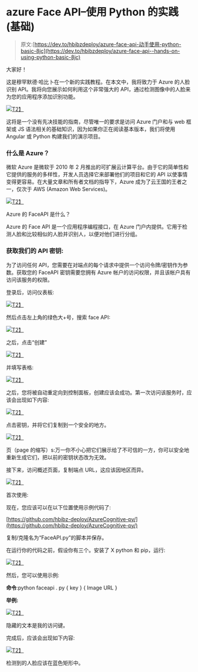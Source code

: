# azure Face API–使用 Python 的实践(基础)

> 原文:[https://dev.to/hbibzdeploy/azure-face-api-动手使用-python-basic-8jc](https://dev.to/hbibzdeploy/azure-face-api--hands-on-using-python-basic-8jc)

大家好！

这是穆罕默德·哈比卜在一个新的实践教程。在本文中，我将致力于 Azure 的人脸识别 API。我将向您展示如何利用这个非常强大的 API，通过检测图像中的人脸来为您的应用程序添加识别功能。

[![](../Images/81e9309d0bb89a2cecb11f93c99cb35f.png)T2】](https://res.cloudinary.com/practicaldev/image/fetch/s--FXoaI-ms--/c_limit%2Cf_auto%2Cfl_progressive%2Cq_auto%2Cw_880/https://notebooks.azure.com/Content/landing-page/pythonintro.png)

这将是一个没有先决技能的指南，尽管唯一的要求是访问 Azure 门户和与 web 框架或 JS 语法相关的基础知识，因为如果你正在阅读基本版本，我们将使用 Angular 或 Python 构建我们的演示项目。

### [](#what-is-azure%C2%A0)什么是 Azure？

微软 Azure 是微软于 2010 年 2 月推出的可扩展云计算平台。由于它的简单性和它提供的服务的多样性，开发人员选择它来部署他们的项目和它的 API 以使事情变得更容易。在大量文章和所有者文档的指导下，Azure 成为了云王国的王者之一，仅次于 AWS (Amazon Web Services)。

[![](../Images/5f6b8588cb74befd22e6edc9ff37a332.png)T2】](https://res.cloudinary.com/practicaldev/image/fetch/s--OCsgq7wH--/c_limit%2Cf_auto%2Cfl_progressive%2Cq_auto%2Cw_880/https://s3curi7y.tn/papers/image2.jpeg)

Azure 的 FaceAPI 是什么？

Azure 的 Face API 是一个应用程序编程接口，在 Azure 门户内提供。它用于检测人脸和比较相似的人脸并识别人，以便对他们进行分组。

### [](#getting-our-api-keys%C2%A0)获取我们的 API 密钥:

为了访问任何 API，您需要在对端点的每个请求中提供一个访问令牌/密钥作为参数。获取您的 FaceAPI 密钥需要您拥有 Azure 帐户的访问权限，并且该帐户具有访问该服务的权限。

登录后，访问仪表板:

[![](../Images/daa3a48f983d528e977ed53224dc92ec.png)T2】](https://res.cloudinary.com/practicaldev/image/fetch/s--rj1HY_8H--/c_limit%2Cf_auto%2Cfl_progressive%2Cq_auto%2Cw_880/https://s3curi7y.tn/papers/image3.png)

然后点击左上角的绿色大+号，搜索 face API:

[![](../Images/b77ee15b0b31fb1136c4f2c2713a08e6.png)T2】](https://res.cloudinary.com/practicaldev/image/fetch/s--Bf0AhIwK--/c_limit%2Cf_auto%2Cfl_progressive%2Cq_auto%2Cw_880/https://s3curi7y.tn/papers/image4.png)

之后，点击“创建”

[![](../Images/6043f5e574135f8b81ae7bc851aaf7ee.png)T2】](https://res.cloudinary.com/practicaldev/image/fetch/s--19taCu3s--/c_limit%2Cf_auto%2Cfl_progressive%2Cq_auto%2Cw_880/https://s3curi7y.tn/papers/image5.png)

并填写表格:

[![](../Images/31ac209f9575a895e300e7a814d32adc.png)T2】](https://res.cloudinary.com/practicaldev/image/fetch/s--rXZXwFMw--/c_limit%2Cf_auto%2Cfl_progressive%2Cq_auto%2Cw_880/https://s3curi7y.tn/papers/image6.png)

之后，您将被自动重定向到控制面板，创建应该会成功。第一次访问该服务时，应该会出现如下内容:

[![](../Images/99d51bc4a97162db58ceaaa7fa39fac2.png)T2】](https://res.cloudinary.com/practicaldev/image/fetch/s--PNzyqabX--/c_limit%2Cf_auto%2Cfl_progressive%2Cq_auto%2Cw_880/https://s3curi7y.tn/papers/image7.png)

点击密钥，并将它们复制到一个安全的地方。

[![](../Images/571138ebfd3310bfc34e17d1a1367621.png)T2】](https://res.cloudinary.com/practicaldev/image/fetch/s--OGvGmiI0--/c_limit%2Cf_auto%2Cfl_progressive%2Cq_auto%2Cw_880/https://s3curi7y.tn/papers/image8.png)

页（page 的缩写）s:万一你不小心把它们展示给了不可信的一方，你可以安全地重新生成它们，把以前的密钥状态改为无效。

接下来，访问概述页面，复制端点 URL，这应该因地区而异。

[![](../Images/08bab1869378418f8faff5c12449112e.png)T2】](https://res.cloudinary.com/practicaldev/image/fetch/s--FqAEGd6P--/c_limit%2Cf_auto%2Cfl_progressive%2Cq_auto%2Cw_880/https://s3curi7y.tn/papers/image9.png)

首次使用:

现在，您应该可以在以下位置使用示例代码了:

[https://github.com/hbibz-deploy/AzureCognitive-py/](https://github.com/hbibz-deploy/AzureCognitive-py/)

复制/克隆名为“FaceAPI.py”的脚本并保存。

在运行你的代码之前，假设你有三个。安装了 X python 和 pip，运行:

[![](../Images/c51c7629970f1b43a583dc1a1db7449f.png)T2】](https://res.cloudinary.com/practicaldev/image/fetch/s--rd2vRMG4--/c_limit%2Cf_auto%2Cfl_progressive%2Cq_auto%2Cw_880/https://s3curi7y.tn/papers/image10.png)

然后，您可以使用示例:

**命令**:python faceapi . py { key } { Image URL }

**举例:**

[![](../Images/2a74f86e890c39bf3e8fc693a752f1f0.png)T2】](https://res.cloudinary.com/practicaldev/image/fetch/s--4mhIjhhn--/c_limit%2Cf_auto%2Cfl_progressive%2Cq_auto%2Cw_880/https://s3curi7y.tn/papers/image11.png)

隐藏的文本是我的访问键。

完成后，应该会出现如下内容:

[![](../Images/a4e15463f206ea40d8b7b0ae813ec344.png)T2】](https://res.cloudinary.com/practicaldev/image/fetch/s--Ep-tn-Qv--/c_limit%2Cf_auto%2Cfl_progressive%2Cq_auto%2Cw_880/https://s3curi7y.tn/papers/image12.png)

检测到的人脸应该在蓝色矩形中。
